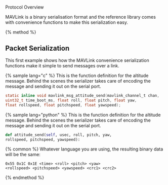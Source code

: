 #
Protocol Overview

MAVLink is a binary serialisation format and the reference library comes with convenience functions to make this serialization easy.

{% method %}
## Packet Serialization

This first example shows how the MAVLink convenience serialization functions make it simple to send messages over a link.

{% sample lang="c" %}
This is the function definition for the altitude message. Behind the scenes the serializer takes care of encoding the message and sending it out on the serial port.

```c
static inline void mavlink_msg_attitude_send(mavlink_channel_t chan,
uint32_t time_boot_ms, float roll, float pitch, float yaw,
float rollspeed, float pitchspeed, float yawspeed);

```

{% sample lang="python" %}
This is the function definition for the altitude message. Behind the scenes the serializer takes care of encoding the message and sending it out on the serial port.

```python
def attitude_send(self, usec, roll, pitch, yaw,
rollspeed, pitchspeed, yawspeed):
```

{% common %}
Whatever language you are using, the resulting binary data will be the same:

```
0x55 0x1C 0x1E <time> <roll> <pitch> <yaw>
<rollspeed> <pitchspeed> <yawspeed> <crc1> <crc2>
```
{% endmethod %}
